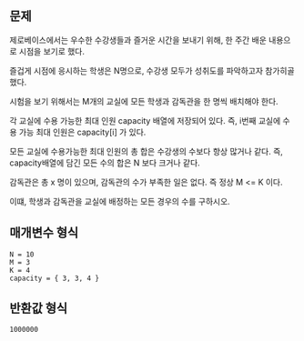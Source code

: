 ## 문제

제로베이스에서는 우수한 수강생들과 즐거운 시간을 보내기 위해, 한 주간 배운 내용으로 시점을 보기로 했다.

즐겁게 시점에 응시하는 학생은 N명으로, 수강생 모두가 성취도를 파악하고자 참가히골 했다.

시험을 보기 위해서는 M개의 교실에 모든 학생과 감독관을 한 명씩 배치해야 한다.

각 교실에 수용 가능한 최대 인원 capacity 배열에 저장되어 있다. 즉, i번째 교실에 수용 가능 최대 인원은 capacity[i] 가 있다.

모든 교실에 수용가능한 최대 인원의 총 합은 수강생의 수보다 항상 많거나 같다. 즉, capacity배열에 담긴 모든 수의 합은 N 보다 크거나 같다.

감독관은 총 x 명이 있으며, 감독관의 수가 부족한 일은 없다. 즉 정상 M <= K 이다.

이떄, 학생과 감독관을 교실에 배정하는 모든 경우의 수를 구하시오.

## 매개변수 형식

```
N = 10
M = 3
K = 4
capacity = { 3, 3, 4 }
```

## 반환값 형식

```
1000000
```
